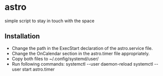 # astro
simple script to stay in touch with the space

## Installation
* Change the path in the ExecStart declaration of the astro.service file.
* Change the OnCalendar section in the astro.timer file appropriately.
* Copy both files to ~/.config/systemd/user/
* Run following commands:
 systemctl --user daemon-reload
 systemctl --user start astro.timer
